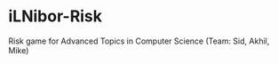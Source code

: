 iLNibor-Risk
============

Risk game for Advanced Topics in Computer Science (Team: Sid, Akhil, Mike)
